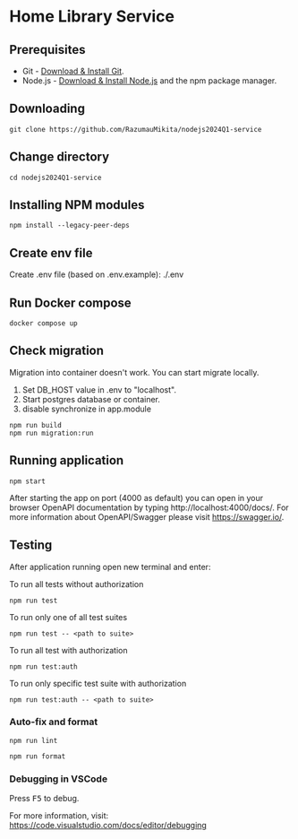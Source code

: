 # Home Library Service

## Prerequisites

- Git - [Download & Install Git](https://git-scm.com/downloads).
- Node.js - [Download & Install Node.js](https://nodejs.org/en/download/) and the npm package manager.

## Downloading

```
git clone https://github.com/RazumauMikita/nodejs2024Q1-service
```

## Change directory

```
cd nodejs2024Q1-service
```

## Installing NPM modules

```
npm install --legacy-peer-deps
```

## Create env file

Create .env file (based on .env.example): ./.env

## Run Docker compose

```
docker compose up
```

## Check migration

Migration into container doesn't work. You can start migrate locally.

1. Set DB_HOST value in .env to "localhost".
2. Start postgres database or container.
3. disable synchronize in app.module

```
npm run build
npm run migration:run
```

## Running application

```
npm start
```

After starting the app on port (4000 as default) you can open
in your browser OpenAPI documentation by typing http://localhost:4000/docs/.
For more information about OpenAPI/Swagger please visit https://swagger.io/.

## Testing

After application running open new terminal and enter:

To run all tests without authorization

```
npm run test
```

To run only one of all test suites

```
npm run test -- <path to suite>
```

To run all test with authorization

```
npm run test:auth
```

To run only specific test suite with authorization

```
npm run test:auth -- <path to suite>
```

### Auto-fix and format

```
npm run lint
```

```
npm run format
```

### Debugging in VSCode

Press <kbd>F5</kbd> to debug.

For more information, visit: https://code.visualstudio.com/docs/editor/debugging
